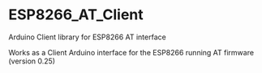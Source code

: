 # ESP8266_AT_Client
Arduino Client library for ESP8266 AT interface

Works as a Client Arduino interface for the ESP8266 running AT firmware (version 0.25)
